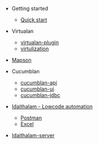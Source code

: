 - Getting started
  - [Quick start](quickstart.md)
  
- Virtualan
  - [virtualan-plugin](demo.md)
  - [virtulization](demo.md)
  
- [Mapson](demo.md)

- Cucumblan
   - [cucumblan-api](demo.md)
   - [cucumblan-ui](demo.md)
   - [cucumblan-jdbc](demo.md)

- [Idaithalam - Lowcode automation](Idaithalam.md)
  - [Postman](Postman.md)
  - [Excel](Excel.md)

- [Idaithalam-server](Idaiserver.md)
  
